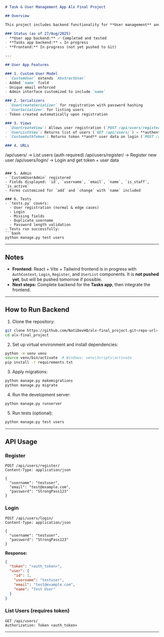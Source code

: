 
```markdown
# Task & User Management App Alx Final Project

## Overview

This project includes backend functionality for **User management** and lays the foundation for a **Tasks app**. The User app is fully implemented and tested. The frontend is under development and will be pushed soon.

### Status (as of 27/Aug/2025)
- **User app backend:** ✅ Completed and tested
- **Tasks app backend:** ⚠️ In progress
- **Frontend:** In progress (not yet pushed to Git)

---

## User App Features

### 1. Custom User Model
- `CustomUser` extends `AbstractUser`
- Added `name` field
- Unique email enforced
- Admin interface customized to include `name`

### 2. Serializers
- `UserCreateSerializer` for registration with password hashing
- `UserSerializer` for listing users
- Token created automatically upon registration

### 3. Views
- `UserCreateView`: Allows user registration (`POST /api/users/register/`)
- `UserListView`: Returns list of users (`GET /api/users/`) – **authentication required**
- `CustomAuthToken`: Returns token **and** user data on login (`POST /api/users/login/`)

### 4. URLs
```

/api/users/           -> List users (auth required)
/api/users/register/  -> Register new user
/api/users/login/     -> Login and get token + user data

````

### 5. Admin
- `CustomUserAdmin` registered
- Fields displayed: `id`, `username`, `email`, `name`, `is_staff`, `is_active`
- Forms customized for `add` and `change` with `name` included

### 6. Tests
- `tests.py` covers:
  - User registration (normal & edge cases)
  - Login
  - Missing fields
  - Duplicate username
  - Password length validation
- Tests run successfully:
```bash
python manage.py test users
````

---

## Notes

* **Frontend:** React + Vite + Tailwind frontend is in progress with `AuthContext`, `Login`, `Register`, and `UserList` components. It is **not pushed yet**, but will be pushed tomorrow if possible.
* **Next steps:** Complete backend for the **Tasks app**, then integrate the frontend.

---

## How to Run Backend

1. Clone the repository:

```bash
git clone https://github.com/NatiDevHQ/alx-final_project.git<repo-url>
cd alx-final_project

```

2. Set up virtual environment and install dependencies:

```bash
python -m venv venv
source venv/bin/activate  # Windows: venv\Scripts\activate
pip install -r requirements.txt
```

3. Apply migrations:

```bash
python manage.py makemigrations
python manage.py migrate
```

4. Run the development server:

```bash
python manage.py runserver
```

5. Run tests (optional):

```bash
python manage.py test users
```

---

## API Usage

### Register

```http
POST /api/users/register/
Content-Type: application/json

{
  "username": "testuser",
  "email": "test@example.com",
  "password": "StrongPass123"
}
```

### Login

```http
POST /api/users/login/
Content-Type: application/json

{
  "username": "testuser",
  "password": "StrongPass123"
}
```

**Response:**

```json
{
  "token": "<auth_token>",
  "user": {
    "id": 1,
    "username": "testuser",
    "email": "test@example.com",
    "name": "Test User"
  }
}
```

### List Users (requires token)

```http
GET /api/users/
Authorization: Token <auth_token>
```

---

